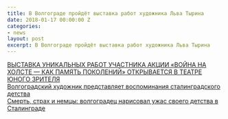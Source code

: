```yaml
---
title: В Волгограде пройдёт выставка работ художника Льва Тырина
date: 2018-01-17 00:00:00 Z
categories:
- news
layout: post
excerpt: В Волгограде пройдёт выставка работ художника Льва Тырина
---
```


<a href="http://dosaaf34.ru/?p=7307" target="_blank">ВЫСТАВКА УНИКАЛЬНЫХ РАБОТ УЧАСТНИКА АКЦИИ «ВОЙНА НА ХОЛСТЕ — КАК
	ПАМЯТЬ ПОКОЛЕНИЙ» ОТКРЫВАЕТСЯ В ТЕАТРЕ ЮНОГО ЗРИТЕЛЯ</a><br>
<a href="http://riac34.ru/news/87618/" target="_blank">Волгоградский художник представляет воспоминания сталинградского
	детства</a><br>
<a href="http://v1.ru/text/entertainment/388145028059136.html?mobile=0" target="_blank">Смерть, страх и немцы:
	волгоградец нарисовал ужас своего детства в Сталинграде</a>